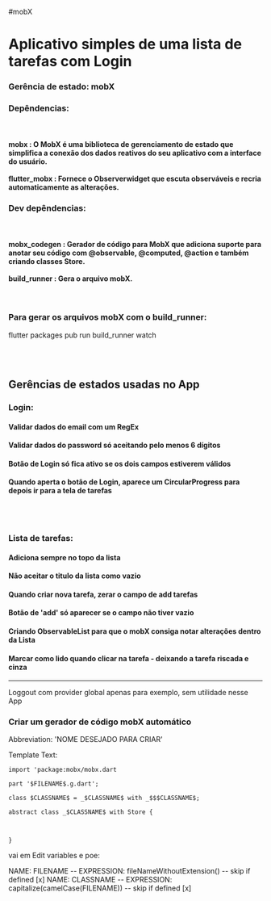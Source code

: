 #mobX

<h1>Aplicativo simples de uma lista de tarefas com Login</h1>

<h3>Gerência de estado: mobX</h3>

<h3>Depêndencias:</h3>
<br>
<h4> 
  mobx : O MobX é uma biblioteca de gerenciamento de estado que simplifica a conexão dos dados reativos do seu aplicativo com a interface do usuário. 
  <br>
  <br>
  flutter_mobx : Fornece o Observerwidget que escuta observáveis e recria automaticamente as alterações.
</h4>

<h3>Dev depêndencias:</h3>
<br>
<h4> 
  mobx_codegen : Gerador de código para MobX que adiciona suporte para anotar seu código com @observable, @computed, @action e também criando classes Store.
  <br>
  <br>
  build_runner : Gera o arquivo mobX.
</h4>
<br>
<h3>Para gerar os arquivos mobX com o build_runner:</h3>
<p>flutter packages pub run build_runner watch</p>


<br>
<br>

<h2>Gerências de estados usadas no App</h2>
<h3>Login:</h3>
<h4>Validar dados do email com um RegEx</h4>
<h4>Validar dados do password só aceitando pelo menos 6 dígitos</h4>
<h4>Botão de Login só fica ativo se os dois campos estiverem válidos</h4>
<h4>Quando aperta o botão de Login, aparece um CircularProgress para depois ir para a tela de tarefas</h4>

<br>
<br>

<h3>Lista de tarefas:</h3>
<h4>Adiciona sempre no topo da lista</h4>
<h4>Não aceitar o titulo da lista como vazio</h4>
<h4>Quando criar nova tarefa, zerar o campo de add tarefas</h4>
<h4>Botão de 'add' só aparecer se o campo não tiver vazio</h4>
<h4>Criando ObservableList para que o mobX consiga notar alterações dentro da Lista</h4>
<h4>Marcar como lido quando clicar na tarefa - deixando a tarefa riscada e cinza</h4>
<hr>Loggout com provider global apenas para exemplo, sem utilidade nesse App</h4>

<br>

<h3>Criar um gerador de código mobX automático</h3>

Abbreviation: 'NOME DESEJADO PARA CRIAR'

Template Text:

```
import 'package:mobx/mobx.dart

part '$FILENAME$.g.dart';

class $CLASSNAME$ = _$CLASSNAME$ with _$$$CLASSNAME$;

abstract class _$CLASSNAME$ with Store {



}

```

vai em Edit variables e poe:

NAME: FILENAME  -- EXPRESSION: fileNameWithoutExtension() -- skip if defined [x]
NAME: CLASSNAME  -- EXPRESSION: capitalize(camelCase(FILENAME)) -- skip if defined [x]
